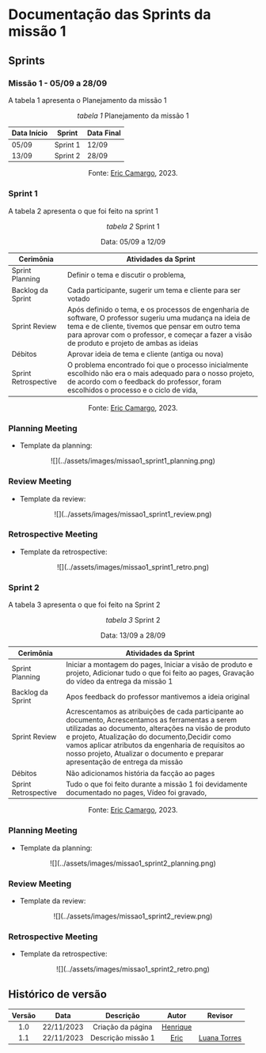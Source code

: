 # Documentação das Sprints da missão 1

## Sprints

### **Missão 1 - 05/09 a 28/09**

A tabela 1 apresenta o Planejamento da missão 1

<center>

_tabela 1_ Planejamento da missão 1

| Data Início | Sprint  | Data Final |
|-------------|---------|------------|
| 05/09       | Sprint 1| 12/09      |
| 13/09       | Sprint 2| 28/09      |

Fonte: [Eric Camargo](https://github.com/Ericcs10), 2023.

</center>

### Sprint 1 

A tabela 2 apresenta o que foi feito na sprint 1

<center>

_tabela 2_ Sprint 1

Data: 05/09 a 12/09

| Cerimônia                   | Atividades da Sprint       |
|-----------------------------|---------------------------|
| Sprint Planning             | Definir o tema e discutir o problema,  |
| Backlog da Sprint           | Cada participante, sugerir um tema e cliente para ser votado |
| Sprint Review               | Após definido o tema, e os processos de engenharia de software, O professor sugeriu uma mudança na ideia de tema e de cliente, tivemos que pensar em outro tema para aprovar com o professor, e começar a fazer a visão de produto e projeto de ambas as ideias |
| Débitos                     | Aprovar ideia de tema e cliente (antiga ou nova)|
| Sprint Retrospective        | O problema encontrado foi que o processo inicialmente escolhido não era o mais adequado para o nosso projeto, de acordo com o feedback do professor, foram escolhidos o processo e o ciclo de vida, |

Fonte: [Eric Camargo](https://github.com/Ericcs10), 2023.

</center>

### **Planning Meeting**
 
- Template da planning:

<center> ![](../assets/images/missao1_sprint1_planning.png) </center>

### **Review Meeting**

- Template da review:

<center> ![](../assets/images/missao1_sprint1_review.png) </center>

### **Retrospective Meeting**

- Template da retrospective:

<center> ![](../assets/images/missao1_sprint1_retro.png) </center>

### Sprint 2

A tabela 3 apresenta o que foi feito na Sprint 2

<center>

_tabela 3_ Sprint 2

Data: 13/09 a 28/09

| Cerimônia                   | Atividades da Sprint       |
|-----------------------------|---------------------------|
| Sprint Planning             | Iniciar a montagem do pages, Iniciar a visão de produto e projeto, Adicionar tudo o que foi feito ao pages, Gravação do vídeo da entrega da missão 1 |
| Backlog da Sprint           | Apos feedback do professor mantivemos a ideia original |
| Sprint Review               | Acrescentamos as atribuições de cada participante ao documento, Acrescentamos as ferramentas a serem utilizadas ao documento, alterações na visão de produto e projeto, Atualização do documento,Decidir como vamos aplicar atributos da engenharia de requisitos ao nosso projeto, Atualizar o documento e preparar apresentação de entrega da missão |
| Débitos                     | Não adicionamos história da facção ao pages |
| Sprint Retrospective        | Tudo o que foi feito durante a missão 1 foi devidamente documentado no pages, Vídeo foi gravado,  |

Fonte: [Eric Camargo](https://github.com/Ericcs10), 2023.

</center>

### **Planning Meeting**
 
- Template da planning:

<center> ![](../assets/images/missao1_sprint2_planning.png) </center>

### **Review Meeting**

- Template da review:

<center> ![](../assets/images/missao1_sprint2_review.png) </center>

### **Retrospective Meeting**

- Template da retrospective:

<center> ![](../assets/images/missao1_sprint2_retro.png) </center>

## Histórico de versão

| Versão |    Data    |      Descrição       |  Autor  | Revisor |
| :----: | :--------: | :------------------: | :-----: | :-----: |
|  1.0   | 22/11/2023 | Criação da página | [Henrique](https://github.com/henriqtorresl) |   |
|  1.1   | 22/11/2023 | Descrição missão 1| [Eric](https://github.com/Ericcs10) | [Luana Torres](https://github.com/luanatorress)  |